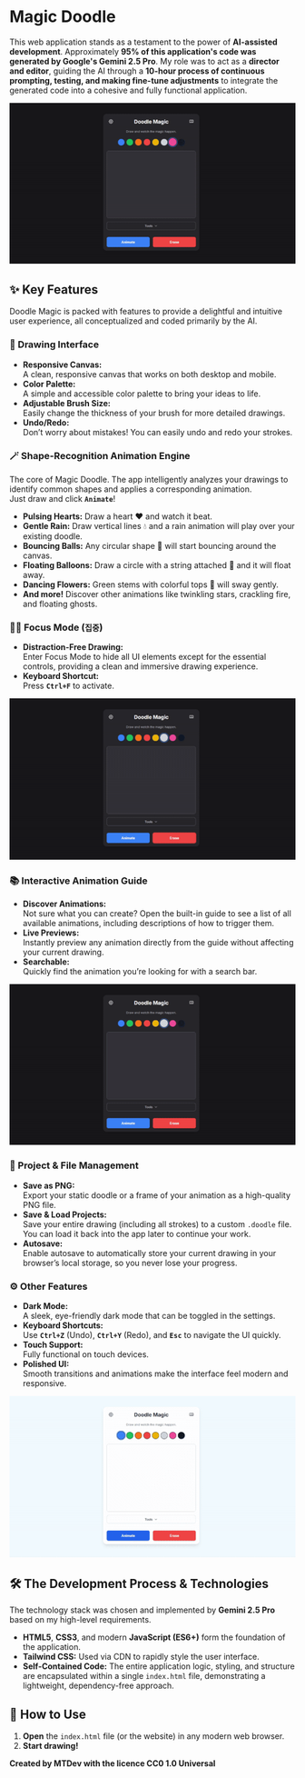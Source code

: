 # Magic Doodle

This web application stands as a testament to the power of **AI-assisted development**. Approximately **95% of this application's code was generated by Google's Gemini 2.5 Pro**. My role was to act as a **director and editor**, guiding the AI through a **10-hour process of continuous prompting, testing, and making fine-tune adjustments** to integrate the generated code into a cohesive and fully functional application.

![MagicDoodleGIF](github/magicdoodle.gif)


## ✨ Key Features
Doodle Magic is packed with features to provide a delightful and intuitive user experience, all conceptualized and coded primarily by the AI.

### 🎨 Drawing Interface
- **Responsive Canvas:**  
  A clean, responsive canvas that works on both desktop and mobile.
- **Color Palette:**  
  A simple and accessible color palette to bring your ideas to life.
- **Adjustable Brush Size:**  
  Easily change the thickness of your brush for more detailed drawings.
- **Undo/Redo:**  
  Don’t worry about mistakes! You can easily undo and redo your strokes.

### 🪄 Shape-Recognition Animation Engine
The core of Magic Doodle. The app intelligently analyzes your drawings to identify common shapes and applies a corresponding animation.  
Just draw and click **`Animate`**!
  - **Pulsing Hearts:** Draw a heart ❤️ and watch it beat.
  - **Gentle Rain:** Draw vertical lines 💧 and a rain animation will play over your existing doodle.
  - **Bouncing Balls:** Any circular shape 🏀 will start bouncing around the canvas.
  - **Floating Balloons:** Draw a circle with a string attached 🎈 and it will float away.
  - **Dancing Flowers:** Green stems with colorful tops 🌸 will sway gently.
  - **And more!** Discover other animations like twinkling stars, crackling fire, and floating ghosts.

### 🧘‍♂️ Focus Mode (`집중`)
 - **Distraction-Free Drawing:**  
      Enter Focus Mode to hide all UI elements except for the essential controls, providing a clean and immersive drawing experience.
 - **Keyboard Shortcut:**  
      Press **`Ctrl+F`** to activate.
  
![FocusModeGIF](github/focusmode.gif)


### 📚 Interactive Animation Guide
- **Discover Animations:**  
  Not sure what you can create? Open the built-in guide to see a list of all available animations, including descriptions of how to trigger them.
- **Live Previews:**  
  Instantly preview any animation directly from the guide without affecting your current drawing.
- **Searchable:**  
  Quickly find the animation you’re looking for with a search bar.


![AnimationGuideGIF](github/animationguide.gif)


### 💾 Project & File Management
- **Save as PNG:**  
  Export your static doodle or a frame of your animation as a high-quality PNG file.
- **Save & Load Projects:**  
  Save your entire drawing (including all strokes) to a custom `.doodle` file. You can load it back into the app later to continue your work.
- **Autosave:**  
  Enable autosave to automatically store your current drawing in your browser’s local storage, so you never lose your progress.

### ⚙️ Other Features
- **Dark Mode:**  
  A sleek, eye-friendly dark mode that can be toggled in the settings.
- **Keyboard Shortcuts:**  
  Use **`Ctrl+Z`** (Undo), **`Ctrl+Y`** (Redo), and **`Esc`** to navigate the UI quickly.
- **Touch Support:**  
  Fully functional on touch devices.
- **Polished UI:**  
  Smooth transitions and animations make the interface feel modern and responsive.

![DarkModeGIF](github/darkmode.gif)


## 🛠️ The Development Process & Technologies
The technology stack was chosen and implemented by **Gemini 2.5 Pro** based on my high-level requirements.
- **HTML5**, **CSS3**, and modern **JavaScript (ES6+)** form the foundation of the application.
- **Tailwind CSS:** Used via CDN to rapidly style the user interface.
- **Self-Contained Code:** The entire application logic, styling, and structure are encapsulated within a single `index.html` file, demonstrating a lightweight, dependency-free approach.

## 🚀 How to Use
1. **Open** the `index.html` file (or the website) in any modern web browser.
2. **Start drawing!**

**Created by MTDev with the licence CC0 1.0 Universal**